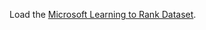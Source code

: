 
Load the [Microsoft Learning to Rank Dataset](https://www.microsoft.com/en-us/research/project/mslr/).
